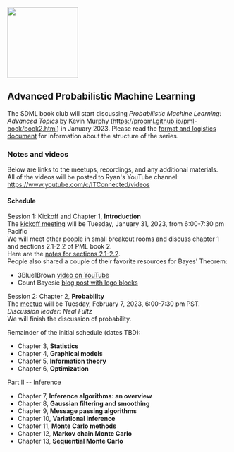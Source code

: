 <img src="https://github.com/SanDiegoMachineLearning/bookclub/blob/master/images/probml_book2.jpg?raw=true" width="160">

## Advanced Probabilistic Machine Learning

The SDML book club will start discussing *Probabilistic Machine Learning: Advanced Topics* 
by Kevin Murphy (https://probml.github.io/pml-book/book2.html) in January 2023. 
Please read the [format and logistics document](https://docs.google.com/document/d/1q4m_bMqT293W827hwFur6D-EEdgvSj9baJqcEDJZwus/edit?usp=sharing) 
for information about the structure of the series.

### Notes and videos
Below are links to the meetups, recordings, and any additional materials.  
All of the videos will be posted to Ryan's YouTube channel:  https://www.youtube.com/c/ITConnected/videos

#### Schedule

Session 1:  Kickoff and Chapter 1, **Introduction** \
The [kickoff meeting](https://www.meetup.com/san-diego-machine-learning/events/290817833/) will be Tuesday, January 31, 2023, from 6:00-7:30 pm Pacific \
We will meet other people in small breakout rooms and discuss chapter 1 and sections 2.1-2.2 of PML book 2. \
Here are the [notes for sections 2.1-2.2](https://docs.google.com/document/d/1r-jy-BrGvXDoCQVNu7kRa8KwB7KdxJ_mxmM7UiWTKjc/edit?usp=sharing). \
People also shared a couple of their favorite resources for Bayes' Theorem:
* 3Blue1Brown [video on YouTube](https://youtu.be/HZGCoVF3YvM)
* Count Bayesie [blog post with lego blocks](https://www.countbayesie.com/blog/2015/2/18/bayes-theorem-with-lego)

Session 2:  Chapter 2, **Probability** \
The [meetup](https://www.meetup.com/san-diego-machine-learning/events/291353203/) will be Tuesday, February 7, 2023, 6:00-7:30 pm PST. \
*Discussion leader:  Neal Fultz* \
We will finish the discussion of probability. 

Remainder of the initial schedule (dates TBD):
* Chapter 3, **Statistics**
* Chapter 4, **Graphical models**
* Chapter 5, **Information theory**
* Chapter 6, **Optimization**

Part II -- Inference
* Chapter 7, **Inference algorithms:  an overview**
* Chapter 8, **Gaussian filtering and smoothing**
* Chapter 9, **Message passing algorithms**
* Chapter 10, **Variational inference**
* Chapter 11, **Monte Carlo methods**
* Chapter 12, **Markov chain Monte Carlo**
* Chapter 13, **Sequential Monte Carlo**




<br>
<br>
